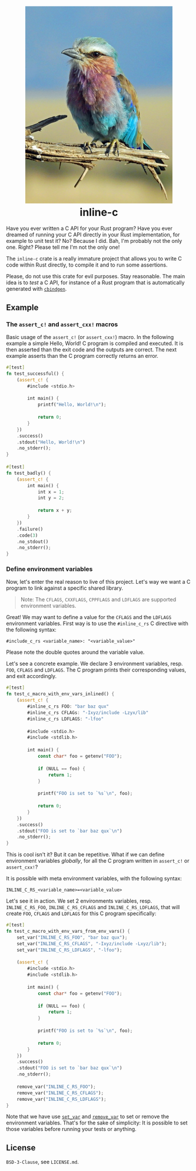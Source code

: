<h1 align="center">
  <img src="./doc/lilac.jpg" alt="Lilac-breated Roller, by David Clode" width="400px" /><br />
  inline-c
</h1>

Have you ever written a C API for your Rust program? Have you ever
dreamed of running your C API directly in your Rust implementation,
for example to unit test it? No? Because I did. Bah, I'm probably not
the only one. Right? Please tell me I'm not the only one!

The `inline-c` crate is a really immature project that allows you to
write C code within Rust directly, to compile it and to run some
assertions.

Please, do not use this crate for evil purposes. Stay reasonable. The
main idea is to _test_ a C API, for instance of a Rust program that is
automatically generated with [`cbindgen`].

## Example

### The `assert_c!` and `assert_cxx!` macros

Basic usage of the `assert_c!` (or `assert_cxx!`) macro. In the
following example a simple Hello, World! C program is compiled and
executed. It is then asserted than the exit code and the outputs are
correct. The next example asserts than the C program correctly returns
an error.

```rust
#[test]
fn test_successful() {
    (assert_c! {
        #include <stdio.h>

        int main() {
            printf("Hello, World!\n");

            return 0;
        }
    })
    .success()
    .stdout("Hello, World!\n")
    .no_stderr();
}

#[test]
fn test_badly() {
    (assert_c! {
        int main() {
            int x = 1;
            int y = 2;

            return x + y;
        }
    })
    .failure()
    .code(3)
    .no_stdout()
    .no_stderr();
}
```

### Define environment variables

Now, let's enter the real reason to live of this project. Let's way we
want a C program to link against a specific shared library.

> Note: The `CFLAGS`, `CXXFLAGS`, `CPPFLAGS` and `LDFLAGS` are
> supported environment variables.

Great! We may want to define a value for the `CFLAGS` and the
`LDFLAGS` environment variables. First way is to use the
`#inline_c_rs` C directive with the following syntax:

```
#include_c_rs <variable_name>: "<variable_value>"
```

Please note the double quotes around the variable value.

Let's see a concrete example. We declare 3 environment variables,
resp. `FOO`, `CFLAGS` and `LDFLAGS`. The C program prints their
corresponding values, and exit accordingly.

```rust
#[test]
fn test_c_macro_with_env_vars_inlined() {
    (assert_c! {
        #inline_c_rs FOO: "bar baz qux"
        #inline_c_rs CFLAGs: "-Ixyz/include -Lzyx/lib"
        #inline_c_rs LDFLAGS: "-lfoo"

        #include <stdio.h>
        #include <stdlib.h>

        int main() {
            const char* foo = getenv("FOO");

            if (NULL == foo) {
                return 1;
            }

            printf("FOO is set to `%s`\n", foo);

            return 0;
        }
    })
    .success()
    .stdout("FOO is set to `bar baz qux`\n")
    .no_stderr();
}
```

This is cool isn't it? But it can be repetitive. What if we can define
environment variables _globally_, for all the C program written in
`assert_c!` or `assert_cxx!`?

It is possible with meta environment variables, with the following syntax:

```
INLINE_C_RS_<variable_name>=<variable_value>
```

Let's see it in action. We set 2 environments variables,
resp. `INLINE_C_RS_FOO`, `INLINE_C_RS_CFLAGS` and
`INLINE_C_RS_LDFLAGS`, that will create `FOO`, `CFLAGS` and `LDFLAGS`
for this C program specifically:

```rust
#[test]
fn test_c_macro_with_env_vars_from_env_vars() {
    set_var("INLINE_C_RS_FOO", "bar baz qux");
    set_var("INLINE_C_RS_CFLAGS", "-Ixyz/include -Lxyz/lib");
    set_var("INLINE_C_RS_LDFLAGS", "-lfoo");

    (assert_c! {
        #include <stdio.h>
        #include <stdlib.h>

        int main() {
            const char* foo = getenv("FOO");

            if (NULL == foo) {
                return 1;
            }

            printf("FOO is set to `%s`\n", foo);

            return 0;
        }
    })
    .success()
    .stdout("FOO is set to `bar baz qux`\n")
    .no_stderr();

    remove_var("INLINE_C_RS_FOO");
    remove_var("INLINE_C_RS_CFLAGS");
    remove_var("INLINE_C_RS_LDFLAGS");
}
```

Note that we have use
[`set_var`](https://doc.rust-lang.org/std/env/fn.set_var.html) and
[`remove_var`](https://doc.rust-lang.org/std/env/fn.remove_var.html)
to set or remove the environment variables. That's for the sake of
simplicity: It is possible to set those variables before running your
tests or anything.

## License

`BSD-3-Clause`, see `LICENSE.md`.

[`cbindgen`]: https://github.com/eqrion/cbindgen/
